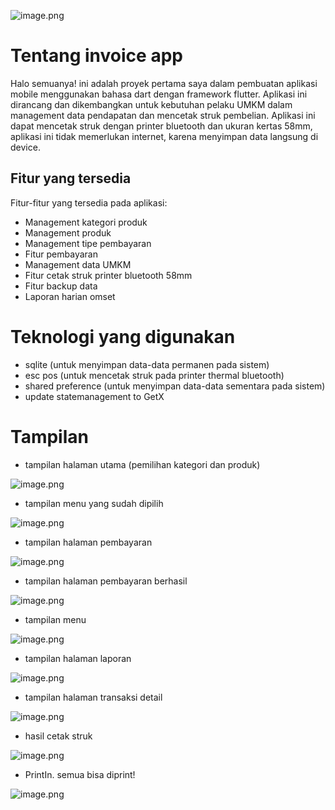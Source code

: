 
![image.png](https://raw.githubusercontent.com/elmoagusti/invoiceapp-flutter/main/sample/screenshoots/ui.jpeg )




# Tentang invoice app

Halo semuanya! ini adalah proyek pertama saya dalam pembuatan aplikasi mobile menggunakan bahasa dart dengan framework flutter. 
Aplikasi ini dirancang dan dikembangkan untuk kebutuhan pelaku UMKM dalam management data pendapatan dan mencetak struk pembelian. Aplikasi ini dapat mencetak struk dengan printer bluetooth dan ukuran kertas 58mm, aplikasi ini tidak memerlukan internet, karena menyimpan data langsung di device.


## Fitur yang tersedia

Fitur-fitur yang tersedia pada aplikasi:

- Management kategori produk
- Management produk
- Management tipe pembayaran
- Fitur pembayaran
- Management data UMKM
- Fitur cetak struk printer bluetooth 58mm
- Fitur backup data
- Laporan harian omset
  
# Teknologi yang digunakan

- sqlite (untuk menyimpan data-data permanen pada sistem)
- esc pos (untuk mencetak struk pada printer thermal bluetooth)
- shared preference (untuk menyimpan data-data sementara pada sistem)
- update statemanagement to GetX


# Tampilan

- tampilan halaman utama (pemilihan kategori dan produk)

![image.png](https://raw.githubusercontent.com/elmoagusti/invoiceapp-flutter/main/sample/screenshoots/7.jpeg )

- tampilan menu yang sudah dipilih

![image.png](https://raw.githubusercontent.com/elmoagusti/invoiceapp-flutter/main/sample/screenshoots/5.jpeg )

- tampilan halaman pembayaran

![image.png](https://raw.githubusercontent.com/elmoagusti/invoiceapp-flutter/main/sample/screenshoots/4.jpeg )

- tampilan halaman pembayaran berhasil

![image.png](https://raw.githubusercontent.com/elmoagusti/invoiceapp-flutter/main/sample/screenshoots/3.jpeg )

- tampilan menu

![image.png](https://raw.githubusercontent.com/elmoagusti/invoiceapp-flutter/main/sample/screenshoots/6.jpeg )

- tampilan halaman laporan

![image.png](https://raw.githubusercontent.com/elmoagusti/invoiceapp-flutter/main/sample/screenshoots/1.jpeg )

- tampilan halaman transaksi detail

![image.png](https://raw.githubusercontent.com/elmoagusti/invoiceapp-flutter/main/sample/screenshoots/2.jpeg )


- hasil cetak struk

![image.png](https://raw.githubusercontent.com/elmoagusti/invoiceapp-flutter/main/sample/screenshoots/struk.jpeg )

- PrintIn. semua bisa diprint!

![image.png](https://raw.githubusercontent.com/elmoagusti/invoiceapp-flutter/main/sample/screenshoots/printin.jpeg )

